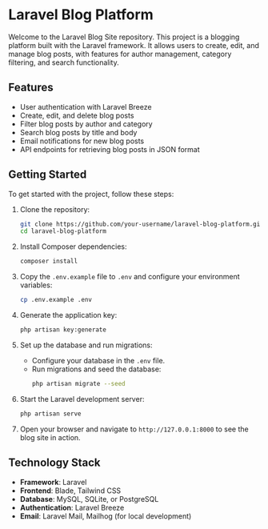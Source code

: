 # Laravel Blog Platform

Welcome to the Laravel Blog Site repository. This project is a blogging platform built with the Laravel framework. It allows users to create, edit, and manage blog posts, with features for author management, category filtering, and search functionality.

## Features
- User authentication with Laravel Breeze
- Create, edit, and delete blog posts
- Filter blog posts by author and category
- Search blog posts by title and body
- Email notifications for new blog posts
- API endpoints for retrieving blog posts in JSON format

## Getting Started
To get started with the project, follow these steps:

1. Clone the repository:
   ```bash
   git clone https://github.com/your-username/laravel-blog-platform.git
   cd laravel-blog-platform
   ```

2. Install Composer dependencies:
   ```bash
   composer install
   ```

3. Copy the `.env.example` file to `.env` and configure your environment variables:
   ```bash
   cp .env.example .env
   ```

4. Generate the application key:
   ```bash
   php artisan key:generate
   ```

5. Set up the database and run migrations:
   - Configure your database in the `.env` file.
   - Run migrations and seed the database:
     ```bash
     php artisan migrate --seed
     ```

6. Start the Laravel development server:
   ```bash
   php artisan serve
   ```

7. Open your browser and navigate to `http://127.0.0.1:8000` to see the blog site in action.

## Technology Stack
- **Framework**: Laravel
- **Frontend**: Blade, Tailwind CSS
- **Database**: MySQL, SQLite, or PostgreSQL
- **Authentication**: Laravel Breeze
- **Email**: Laravel Mail, Mailhog (for local development)

